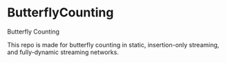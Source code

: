 # ButterflyCounting
Butterfly Counting

This repo is made for butterfly counting in static, insertion-only streaming, and fully-dynamic streaming networks.
